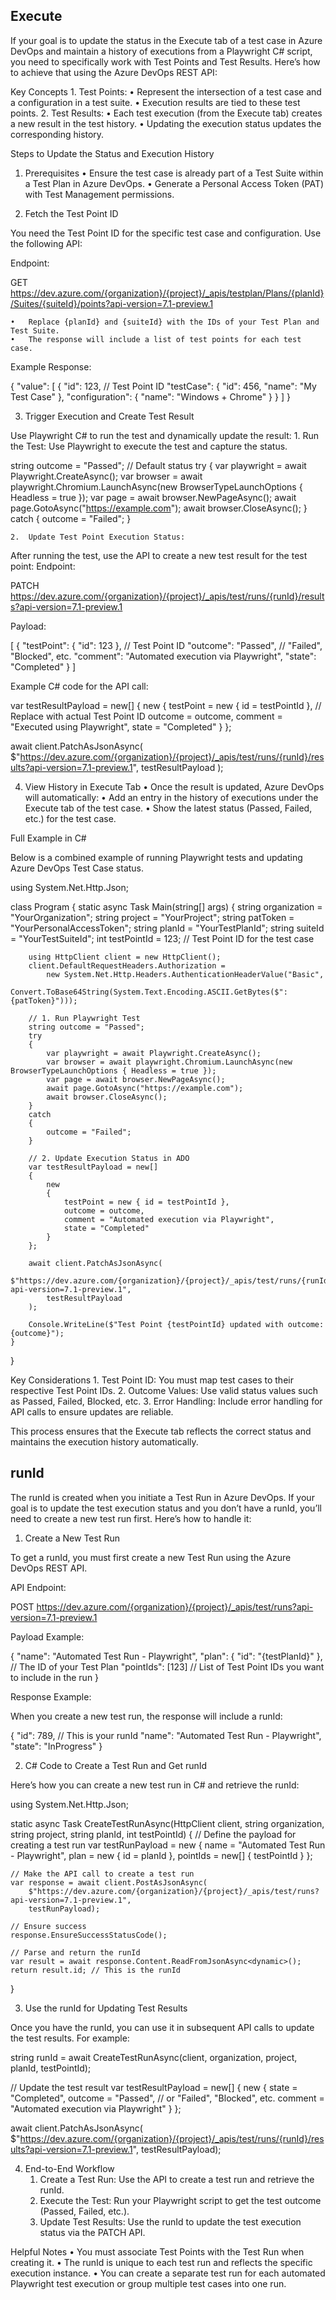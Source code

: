 ## Execute
If your goal is to update the status in the Execute tab of a test case in Azure DevOps and maintain a history of executions from a Playwright C# script, you need to specifically work with Test Points and Test Results. Here’s how to achieve that using the Azure DevOps REST API:

Key Concepts
	1.	Test Points:
	•	Represent the intersection of a test case and a configuration in a test suite.
	•	Execution results are tied to these test points.
	2.	Test Results:
	•	Each test execution (from the Execute tab) creates a new result in the test history.
	•	Updating the execution status updates the corresponding history.

Steps to Update the Status and Execution History

1. Prerequisites
	•	Ensure the test case is already part of a Test Suite within a Test Plan in Azure DevOps.
	•	Generate a Personal Access Token (PAT) with Test Management permissions.

2. Fetch the Test Point ID

You need the Test Point ID for the specific test case and configuration. Use the following API:

Endpoint:

GET https://dev.azure.com/{organization}/{project}/_apis/testplan/Plans/{planId}/Suites/{suiteId}/points?api-version=7.1-preview.1

	•	Replace {planId} and {suiteId} with the IDs of your Test Plan and Test Suite.
	•	The response will include a list of test points for each test case.

Example Response:

{
  "value": [
    {
      "id": 123, // Test Point ID
      "testCase": {
        "id": 456,
        "name": "My Test Case"
      },
      "configuration": {
        "name": "Windows + Chrome"
      }
    }
  ]
}

3. Trigger Execution and Create Test Result

Use Playwright C# to run the test and dynamically update the result:
	1.	Run the Test:
Use Playwright to execute the test and capture the status.

string outcome = "Passed"; // Default status
try
{
    var playwright = await Playwright.CreateAsync();
    var browser = await playwright.Chromium.LaunchAsync(new BrowserTypeLaunchOptions { Headless = true });
    var page = await browser.NewPageAsync();
    await page.GotoAsync("https://example.com");
    await browser.CloseAsync();
}
catch
{
    outcome = "Failed";
}


	2.	Update Test Point Execution Status:
After running the test, use the API to create a new test result for the test point:
Endpoint:

PATCH https://dev.azure.com/{organization}/{project}/_apis/test/runs/{runId}/results?api-version=7.1-preview.1

Payload:

[
  {
    "testPoint": { "id": 123 }, // Test Point ID
    "outcome": "Passed", // "Failed", "Blocked", etc.
    "comment": "Automated execution via Playwright",
    "state": "Completed"
  }
]

Example C# code for the API call:

var testResultPayload = new[]
{
    new
    {
        testPoint = new { id = testPointId }, // Replace with actual Test Point ID
        outcome = outcome,
        comment = "Executed using Playwright",
        state = "Completed"
    }
};

await client.PatchAsJsonAsync(
    $"https://dev.azure.com/{organization}/{project}/_apis/test/runs/{runId}/results?api-version=7.1-preview.1",
    testResultPayload
);

4. View History in Execute Tab
	•	Once the result is updated, Azure DevOps will automatically:
	•	Add an entry in the history of executions under the Execute tab of the test case.
	•	Show the latest status (Passed, Failed, etc.) for the test case.

Full Example in C#

Below is a combined example of running Playwright tests and updating Azure DevOps Test Case status.

using System.Net.Http.Json;

class Program
{
    static async Task Main(string[] args)
    {
        string organization = "YourOrganization";
        string project = "YourProject";
        string patToken = "YourPersonalAccessToken";
        string planId = "YourTestPlanId";
        string suiteId = "YourTestSuiteId";
        int testPointId = 123; // Test Point ID for the test case

        using HttpClient client = new HttpClient();
        client.DefaultRequestHeaders.Authorization =
            new System.Net.Http.Headers.AuthenticationHeaderValue("Basic",
                Convert.ToBase64String(System.Text.Encoding.ASCII.GetBytes($":{patToken}")));

        // 1. Run Playwright Test
        string outcome = "Passed";
        try
        {
            var playwright = await Playwright.CreateAsync();
            var browser = await playwright.Chromium.LaunchAsync(new BrowserTypeLaunchOptions { Headless = true });
            var page = await browser.NewPageAsync();
            await page.GotoAsync("https://example.com");
            await browser.CloseAsync();
        }
        catch
        {
            outcome = "Failed";
        }

        // 2. Update Execution Status in ADO
        var testResultPayload = new[]
        {
            new
            {
                testPoint = new { id = testPointId },
                outcome = outcome,
                comment = "Automated execution via Playwright",
                state = "Completed"
            }
        };

        await client.PatchAsJsonAsync(
            $"https://dev.azure.com/{organization}/{project}/_apis/test/runs/{runId}/results?api-version=7.1-preview.1",
            testResultPayload
        );

        Console.WriteLine($"Test Point {testPointId} updated with outcome: {outcome}");
    }
}

Key Considerations
	1.	Test Point ID: You must map test cases to their respective Test Point IDs.
	2.	Outcome Values: Use valid status values such as Passed, Failed, Blocked, etc.
	3.	Error Handling: Include error handling for API calls to ensure updates are reliable.

This process ensures that the Execute tab reflects the correct status and maintains the execution history automatically.


## runId
The runId is created when you initiate a Test Run in Azure DevOps. If your goal is to update the test execution status and you don’t have a runId, you’ll need to create a new test run first. Here’s how to handle it:

1. Create a New Test Run

To get a runId, you must first create a new Test Run using the Azure DevOps REST API.

API Endpoint:

POST https://dev.azure.com/{organization}/{project}/_apis/test/runs?api-version=7.1-preview.1

Payload Example:

{
  "name": "Automated Test Run - Playwright",
  "plan": { "id": "{testPlanId}" }, // The ID of your Test Plan
  "pointIds": [123] // List of Test Point IDs you want to include in the run
}

Response Example:

When you create a new test run, the response will include a runId:

{
  "id": 789, // This is your runId
  "name": "Automated Test Run - Playwright",
  "state": "InProgress"
}

2. C# Code to Create a Test Run and Get runId

Here’s how you can create a new test run in C# and retrieve the runId:

using System.Net.Http.Json;

static async Task<string> CreateTestRunAsync(HttpClient client, string organization, string project, string planId, int testPointId)
{
    // Define the payload for creating a test run
    var testRunPayload = new
    {
        name = "Automated Test Run - Playwright",
        plan = new { id = planId },
        pointIds = new[] { testPointId }
    };

    // Make the API call to create a test run
    var response = await client.PostAsJsonAsync(
        $"https://dev.azure.com/{organization}/{project}/_apis/test/runs?api-version=7.1-preview.1",
        testRunPayload);

    // Ensure success
    response.EnsureSuccessStatusCode();

    // Parse and return the runId
    var result = await response.Content.ReadFromJsonAsync<dynamic>();
    return result.id; // This is the runId
}

3. Use the runId for Updating Test Results

Once you have the runId, you can use it in subsequent API calls to update the test results. For example:

string runId = await CreateTestRunAsync(client, organization, project, planId, testPointId);

// Update the test result
var testResultPayload = new[]
{
    new
    {
        state = "Completed",
        outcome = "Passed", // or "Failed", "Blocked", etc.
        comment = "Automated execution via Playwright"
    }
};

await client.PatchAsJsonAsync(
    $"https://dev.azure.com/{organization}/{project}/_apis/test/runs/{runId}/results?api-version=7.1-preview.1",
    testResultPayload);

4. End-to-End Workflow
	1.	Create a Test Run: Use the API to create a test run and retrieve the runId.
	2.	Execute the Test: Run your Playwright script to get the test outcome (Passed, Failed, etc.).
	3.	Update Test Results: Use the runId to update the test execution status via the PATCH API.

Helpful Notes
	•	You must associate Test Points with the Test Run when creating it.
	•	The runId is unique to each test run and reflects the specific execution instance.
	•	You can create a separate test run for each automated Playwright test execution or group multiple test cases into one run.